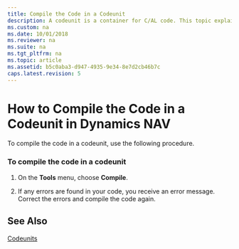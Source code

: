 ```yaml
---
title: Compile the Code in a Codeunit
description: A codeunit is a container for C/AL code. This topic explains how to compile the code in a codeunit. 
ms.custom: na
ms.date: 10/01/2018
ms.reviewer: na
ms.suite: na
ms.tgt_pltfrm: na
ms.topic: article
ms.assetid: b5c0aba3-d947-4935-9e34-8e7d2cb46b7c
caps.latest.revision: 5
---
```

# How to Compile the Code in a Codeunit in Dynamics NAV
To compile the code in a codeunit, use the following procedure.  
  
### To compile the code in a codeunit  
  
1.  On the **Tools** menu, choose **Compile**.  
  
2.  If any errors are found in your code, you receive an error message. Correct the errors and compile the code again.  
  
## See Also  
 [Codeunits](Codeunits.md)